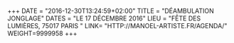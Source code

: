 +++
DATE = "2016-12-30T13:24:59+02:00"
TITLE = "DÉAMBULATION JONGLAGE"
DATES = "LE 17 DÉCEMBRE 2016"
LIEU = "FÊTE DES LUMIÈRES, 75017 PARIS "
LINK= "HTTP://MANOEL-ARTISTE.FR/AGENDA/"
WEIGHT=9999958
+++
